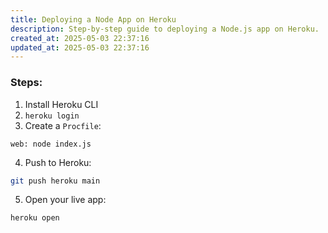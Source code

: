 ```yaml
---
title: Deploying a Node App on Heroku
description: Step-by-step guide to deploying a Node.js app on Heroku.
created_at: 2025-05-03 22:37:16
updated_at: 2025-05-03 22:37:16
---
```


### Steps:
1. Install Heroku CLI
2. `heroku login`
3. Create a `Procfile`:

```
web: node index.js
```

4. Push to Heroku:

```bash
git push heroku main
```

5. Open your live app:

```bash
heroku open
```
